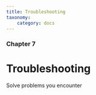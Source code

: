 ```yaml
---
title: Troubleshooting
taxonomy:
    category: docs
---
```


### Chapter 7

# Troubleshooting

Solve problems you encounter
